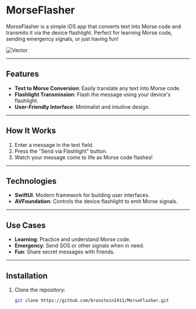 
# MorseFlasher

MorseFlasher is a simple iOS app that converts text into Morse code and transmits it via the device flashlight. Perfect for learning Morse code, sending emergency signals, or just having fun!

![Vector](https://github.com/user-attachments/assets/bf035e13-768c-4cd1-a9ec-5b8c50baab3c)



---

## Features

- **Text to Morse Conversion**: Easily translate any text into Morse code.
- **Flashlight Transmission**: Flash the message using your device's flashlight.
- **User-Friendly Interface**: Minimalist and intuitive design.

---

## How It Works


1. Enter a message in the text field.
2. Press the "Send via Flashlight" button.
3. Watch your message come to life as Morse code flashes!

---

## Technologies

- **SwiftUI**: Modern framework for building user interfaces.
- **AVFoundation**: Controls the device flashlight to emit Morse signals.

---

## Use Cases

- **Learning**: Practice and understand Morse code.
- **Emergency**: Send SOS or other signals when in need.
- **Fun**: Share secret messages with friends.

---

## Installation

1. Clone the repository:
   ```bash
   git clone https://github.com/bronstein1911/MorseFlasher.git
